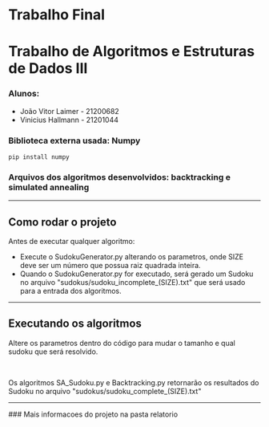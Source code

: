 # Trabalho Final
<h1> Trabalho de Algoritmos e Estruturas de Dados III </h1>
<h3> Alunos: </h3>
<ul>
  <li> João Vitor Laimer - 21200682 </li>
  <li> Vinicius Hallmann - 21201044</li>
</ul>

<h3> Biblioteca externa usada: Numpy </h3>

    pip install numpy
### Arquivos dos algoritmos desenvolvidos: backtracking e simulated annealing
<hr>
<h2> Como rodar o projeto </h2>
<p> Antes de executar qualquer algoritmo: </p>
<ul>
  <li>Execute o SudokuGenerator.py alterando os parametros, onde SIZE deve ser um número que possua raiz quadrada inteira.</li>
  <li>Quando o SudokuGenerator.py for executado, será gerado um Sudoku no arquivo "sudokus/sudoku_incomplete_(SIZE).txt" que será usado para a entrada dos algoritmos.</li>
</ul>
<hr>

<h2>Executando os algoritmos</h2>
<p>Altere os parametros dentro do código para mudar o tamanho e qual sudoku que será resolvido.</p>
<br>
<p>Os algoritmos SA_Sudoku.py e Backtracking.py retornarão os resultados do Sudoku no arquivo "sudokus/sudoku_complete_(SIZE).txt"</p>
<hr>
### Mais informacoes do projeto na pasta relatorio
